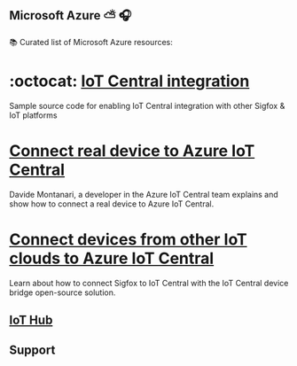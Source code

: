 
## Microsoft Azure :partly_sunny: 🎧

📚 Curated list of Microsoft Azure resources:


# :octocat: [IoT Central integration](https://github.com/Azure/iotc-device-bridge)
Sample source code for enabling IoT Central integration with other Sigfox & IoT platforms

# [Connect real device to Azure IoT Central](https://www.youtube.com/watch?v=mvxFx8-ICw4)

Davide Montanari, a developer in the Azure IoT Central team explains and show how to connect a real device to Azure IoT Central.

# [Connect devices from other IoT clouds to Azure IoT Central](https://www.youtube.com/watch?v=O5UqYugLDHI)

Learn about how to connect Sigfox to IoT Central with the IoT Central device bridge open-source solution.

## [IoT Hub]()


Support
-------
